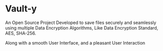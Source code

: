 # Vault-y
An Open Source Project Developed to save files securely and seamlessly using multiple Data Encryption Algorithms, Like Data Encryption Standard, AES, SHA-256.

Along with a smooth User Interface, and a pleasant User Interaction
